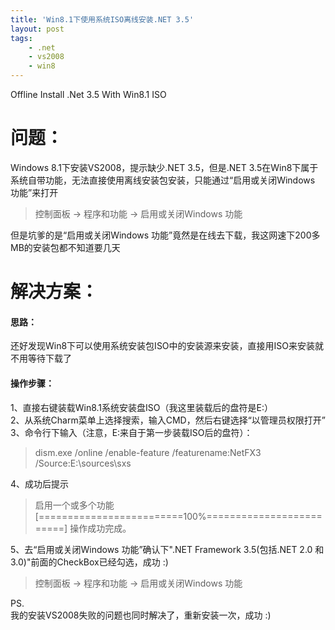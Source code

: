 ```yaml
---
title: 'Win8.1下使用系统ISO离线安装.NET 3.5'
layout: post
tags:
    - .net
    - vs2008
    - win8
---
```


Offline Install .Net 3.5 With Win8.1 ISO

# 问题：


Windows 8.1下安装VS2008，提示缺少.NET 3.5，但是.NET 3.5在Win8下属于系统自带功能，无法直接使用离线安装包安装，只能通过“启用或关闭Windows 功能”来打开
> 控制面板 -> 程序和功能 -> 启用或关闭Windows 功能

但是坑爹的是“启用或关闭Windows 功能”竟然是在线去下载，我这网速下200多MB的安装包都不知道要几天

# 解决方案：


#### 思路：


还好发现Win8下可以使用系统安装包ISO中的安装源来安装，直接用ISO来安装就不用等待下载了

#### 操作步骤：


1、直接右键装载Win8.1系统安装盘ISO（我这里装载后的盘符是E:）  
2、从系统Charm菜单上选择搜索，输入CMD，然后右键选择“以管理员权限打开”  
3、命令行下输入（注意，E:来自于第一步装载ISO后的盘符）：
> dism.exe /online /enable-feature /featurename:NetFX3 /Source:E:\sources\sxs

4、成功后提示
> 启用一个或多个功能
> [=========================100%=========================]
> 操作成功完成。

5、去“启用或关闭Windows 功能”确认下".NET Framework 3.5(包括.NET 2.0 和 3.0)"前面的CheckBox已经勾选，成功 :)
> 控制面板 -> 程序和功能 -> 启用或关闭Windows 功能

PS.  
我的安装VS2008失败的问题也同时解决了，重新安装一次，成功 :)